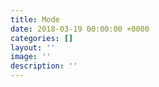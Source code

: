 ```yaml
---
title: Mode
date: 2018-03-19 00:00:00 +0000
categories: []
layout: ''
image: ''
description: ''
---
```

